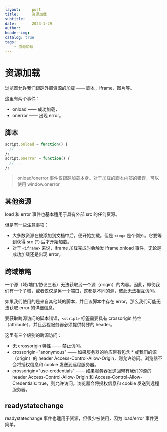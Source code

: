 ```yaml
---
layout:     post
title:      资源加载
subtitle:   
date:       2023-1-29
author:     
header-img: 
catalog: true
tags:
    - 资源加载
---
```

# 资源加载
浏览器允许我们跟踪外部资源的加载 —— 脚本，iframe，图片等。

这里有两个事件：
- onload —— 成功加载，
- onerror —— 出现 error。

## 脚本
```javascript
script.onload = function() {
  // ...
};
script.onerror = function() {
  // ...
};
```

> onload/onerror 事件仅跟踪加载本身。对于加载的脚本内部的错误，可以使用 window.onerror

## 其他资源
load 和 error 事件也基本适用于具有外部 src 的任何资源。

但是有一些注意事项：
- 大多数资源在被添加到文档中后，便开始加载。但是 `<img>` 是个例外。它要等到获得 src (*) 后才开始加载。
- 对于 `<iframe>` 来说，iframe 加载完成时会触发 iframe.onload 事件，无论是成功加载还是出现 error。

## 跨域策略
一个源（域/端口/协议三者）无法获取另一个源（origin）的内容。因此，即使我们有一个子域，或者仅仅是另一个端口，这都是不同的源，彼此无法相互访问。

如果我们使用的是来自其他域的脚本，并且该脚本中存在 error，那么我们可能无法获取 error 的详细信息。

要获取跨源访问的脚本错误，`<script>` 标签需要具有 crossorigin 特性（attribute），并且远程服务器必须提供特殊的 header。

这里有三个级别的跨源访问：
- 无 crossorigin 特性 —— 禁止访问。
- crossorigin="anonymous" —— 如果服务器的响应带有包含 * 或我们的源（origin）的 header Access-Control-Allow-Origin，则允许访问。浏览器不会将授权信息和 cookie 发送到远程服务器。
- crossorigin="use-credentials" —— 如果服务器发送回带有我们的源的 header Access-Control-Allow-Origin 和 Access-Control-Allow-Credentials: true，则允许访问。浏览器会将授权信息和 cookie 发送到远程服务器。

## readystatechange
readystatechange 事件也适用于资源，但很少被使用，因为 load/error 事件更简单。
